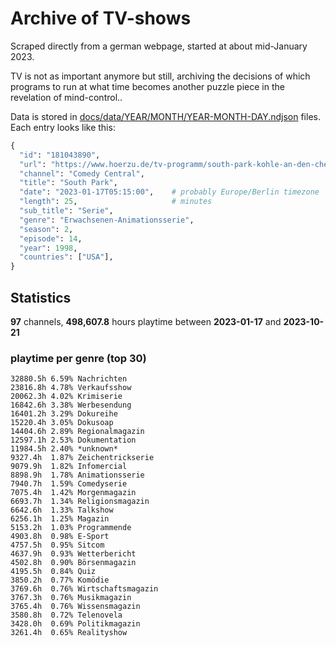 # Archive of TV-shows

Scraped directly from a german webpage, started at about mid-January 2023.

TV is not as important anymore but still, archiving the decisions of which programs to run at what time
becomes another puzzle piece in the revelation of mind-control.. 

Data is stored in [docs/data/YEAR/MONTH/YEAR-MONTH-DAY.ndjson](docs/data/) files. 
Each entry looks like this:

```python
{
  "id": "181043890", 
  "url": "https://www.hoerzu.de/tv-programm/south-park-kohle-an-den-chefkoch/bid_181043890/", 
  "channel": "Comedy Central", 
  "title": "South Park", 
  "date": "2023-01-17T05:15:00",    # probably Europe/Berlin timezone 
  "length": 25,                     # minutes 
  "sub_title": "Serie", 
  "genre": "Erwachsenen-Animationsserie", 
  "season": 2, 
  "episode": 14, 
  "year": 1998, 
  "countries": ["USA"],
}
```

## Statistics

**97** channels, **498,607.8** hours playtime between **2023-01-17** and **2023-10-21**


### playtime per genre (top 30)

    32880.5h 6.59% Nachrichten
    23816.8h 4.78% Verkaufsshow
    20062.3h 4.02% Krimiserie
    16842.6h 3.38% Werbesendung
    16401.2h 3.29% Dokureihe
    15220.4h 3.05% Dokusoap
    14404.6h 2.89% Regionalmagazin
    12597.1h 2.53% Dokumentation
    11984.5h 2.40% *unknown*
    9327.4h  1.87% Zeichentrickserie
    9079.9h  1.82% Infomercial
    8898.9h  1.78% Animationsserie
    7940.7h  1.59% Comedyserie
    7075.4h  1.42% Morgenmagazin
    6693.7h  1.34% Religionsmagazin
    6642.6h  1.33% Talkshow
    6256.1h  1.25% Magazin
    5153.2h  1.03% Programmende
    4903.8h  0.98% E-Sport
    4757.5h  0.95% Sitcom
    4637.9h  0.93% Wetterbericht
    4502.8h  0.90% Börsenmagazin
    4195.5h  0.84% Quiz
    3850.2h  0.77% Komödie
    3769.6h  0.76% Wirtschaftsmagazin
    3767.3h  0.76% Musikmagazin
    3765.4h  0.76% Wissensmagazin
    3580.8h  0.72% Telenovela
    3428.0h  0.69% Politikmagazin
    3261.4h  0.65% Realityshow
